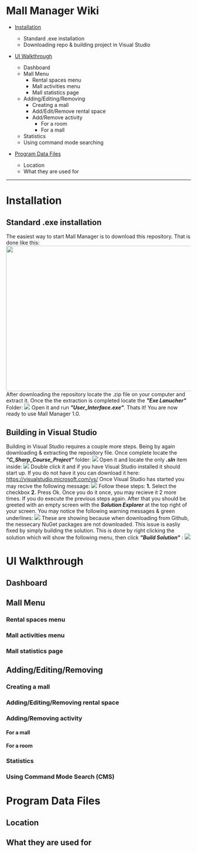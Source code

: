 



# Mall Manager Wiki

- [Installation](#installation)
	- Standard .exe installation
	- Downloading repo & building project in Visual Studio
- [UI Walkthrough](#ui-walkthrough)
	- Dashboard
	- Mall Menu
		- Rental spaces menu
		- Mall activities menu
		- Mall statistics page
	- Adding/Editing/Removing
		- Creating a mall
		- Add/Edit/Remove rental space 
		- Add/Remove activity
			-  For a room
			-  For a mall
	- Statistics
	- Using command mode searching
		
- [Program Data Files](#program-data-files)
	- Location
	- What they are used for
----------------------------------

# Installation
## Standard .exe installation
The easiest way to start Mall Manager is to download this repository. That is done like this:
<img src="https://github.com/NikolaTotev/C_Sharp_Course_Project/blob/master/ReadMe_Images/Downloading.png?raw=true" width="512" height="396.5">
After downloading the repository locate the .zip file on your computer and extract it.
Once the the extraction is completed locate the ***"Exe Lanucher"*** Folder:
<img src="https://github.com/NikolaTotev/C_Sharp_Course_Project/blob/master/ReadMe_Images/ExeFolder.png?raw=true">
Open it and run ***"User_Interface.exe"***. Thats it! You are now ready to use Mall Manager 1.0.

## Building in Visual Studio
Building in Visual Studio requires a couple more steps. 
Being by again downloading & extracting the repository file. Once complete locate the ***"C_Sharp_Course_Project"*** folder:
<img src="https://github.com/NikolaTotev/C_Sharp_Course_Project/blob/master/ReadMe_Images/VsFolder.png?raw=true">
Open it and locate the only ***.sln*** item inside:
<img src="https://github.com/NikolaTotev/C_Sharp_Course_Project/blob/master/ReadMe_Images/OpenSln.png?raw=true">
Double click it and if you have Visual Studio installed it should start up. If you do not have it you can download it here: https://visualstudio.microsoft.com/vs/
Once Visual Studio has started you may recive the following message:
<img src="https://github.com/NikolaTotev/C_Sharp_Course_Project/blob/master/ReadMe_Images/SecurityWindow.png?raw=true">
Follow these steps:
**1.** Select the checkbox
**2.** Press Ok.
Once you do it once, you may recieve it 2 more times. If you do execute the previous steps again. 
After that you should be greeted with an empty screen with the ***Solution Explorer*** at the top right of your screen.
You may notice the following warning messages & green underlines:
<img src="https://github.com/NikolaTotev/C_Sharp_Course_Project/blob/master/ReadMe_Images/NuGetErrors.png?raw=true
">
These are showing because when downloading from Github, the nessecary NuGet packages are not downloaded. This issue is easliy fixed by simply building the solution. This is done by right clicking the solution which will show the following menu, then click ***"Build Solution"*** :
<img src="https://github.com/NikolaTotev/C_Sharp_Course_Project/blob/master/ReadMe_Images/BuildingSolution.png?raw=true
">

# UI Walkthrough
## Dashboard

## Mall Menu
### Rental spaces menu
### Mall activities menu
### Mall statistics page

## Adding/Editing/Removing
### Creating a mall
### Adding/Editing/Removing rental space
### Adding/Removing activity
#### For a mall 
#### For a room
### Statistics
### Using Command Mode Search (CMS)

# Program Data Files
## Location
## What they are used for
